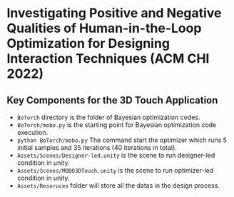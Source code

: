 #  Investigating Positive and Negative Qualities of Human-in-the-Loop Optimization for Designing Interaction Techniques (ACM CHI 2022)



## Key Components for the 3D Touch Application
- `BoTorch` directory is the folder of Bayesian optimization codes.
- `BoTorch/mobo.py` is the starting point for Bayesian optimization code execution.
- `python BoTorch/mobo.py` The command start the optimizer which runs 5 initial samples and 35 iterations (40 iterations in total).
- `Assets/Scenes/Designer-led.unity` is the scene to run designer-led condition in unity.
- `Assets/Scenes/MOBO3DTouch.unity` is the scene to run optimizer-led condition in unity.
- `Assets/Resoruces` folder will store all the datas in the design process.